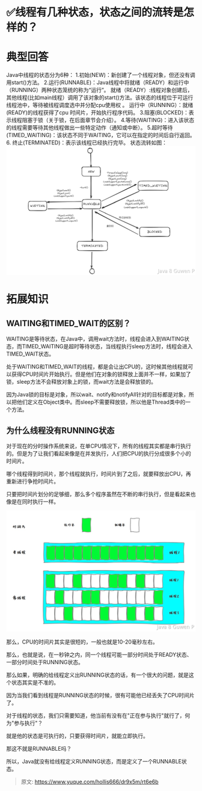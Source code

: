 # ✅线程有几种状态，状态之间的流转是怎样的？


# 典型回答

Java中线程的状态分为6种：
1.初始(NEW)：新创建了一个线程对象，但还没有调用start()方法。
2.运行(RUNNABLE)：Java线程中将就绪（READY）和运行中（RUNNING）两种状态笼统的称为“运行”。
就绪（READY）:线程对象创建后，其他线程(比如main线程）调用了该对象的start()方法。该状态的线程位于可运行线程池中，等待被线程调度选中并分配cpu使用权 。
运行中（RUNNING）：就绪(READY)的线程获得了cpu 时间片，开始执行程序代码。
3.阻塞(BLOCKED)：表示线程阻塞于锁（关于锁，在后面章节会介绍）。
4.等待(WAITING)：进入该状态的线程需要等待其他线程做出一些特定动作（通知或中断）。
5.超时等待(TIMED_WAITING)：该状态不同于WAITING，它可以在指定的时间后自行返回。
6. 终止(TERMINATED)：表示该线程已经执行完毕。
状态流转如图：
![image.png](./img/ozJDs2EYQK8amSpm/1703596501381-ac42214e-f6fa-44ce-a54e-20fc90606afb-446243.png)


# 拓展知识


## WAITING和TIMED_WAIT的区别？

WAITING是等待状态，在Java中，调用wait方法时，线程会进入到WAITING状态，而TIMED_WAITING是超时等待状态，当线程执行sleep方法时，线程会进入TIMED_WAIT状态。

处于WAITING和TIMED_WAIT的线程，都是会让出CPU的，这时候其他线程就可以获得CPU时间片开始执行。但是他们在对象的锁释放上面并不一样，如果加了锁，sleep方法不会释放对象上的锁，而wait方法是会释放锁的。

 因为Java锁的目标是对象，所以wait、notify和notifyAll针对的目标都是对象，所以把他们定义在Object类中。而sleep不需要释放锁，所以他是Thread类中的一个方法。 

## 为什么线程没有RUNNING状态
对于现在的分时操作系统来说，在单CPU情况下，所有的线程其实都是串行执行的。但是为了让我们看起来像是在并发执行，人们把CPU的执行分成很多个小的时间片。

哪个线程得到时间片，那个线程就执行，时间片到了之后，就要释放出CPU，再重新进行争抢时间片。

只要把时间片划分的足够细，那么多个程序虽然在不断的串行执行，但是看起来也像是在同时执行一样。

![image.png](./img/ozJDs2EYQK8amSpm/1665582666549-e9fe6aed-0c0e-4288-8412-4bcc289027f6-213099.png)

那么，CPU的时间片其实是很短的，一般也就是10-20毫秒左右。

那么，也就是说，在一秒钟之内，同一个线程可能一部分时间处于READY状态、一部分时间处于RUNNING状态。

那么如果，明确的给线程定义出RUNNING状态的话，有一个很大的问题，就是这个状态其实是不准的。

因为当我们看到线程是RUNNING状态的时候，很有可能他已经丢失了CPU时间片了。

对于线程的状态，我们只需要知道，他当前有没有在"正在参与执行"就行了，何为"参与执行"？

就是他的状态是可执行的，只要获得时间片，就能立即执行。

那这不就是RUNNABLE吗？

所以，Java就没有给线程定义RUNNING状态，而是定义了一个RUNNABLE状态。




> 原文: <https://www.yuque.com/hollis666/dr9x5m/rt6e6b>